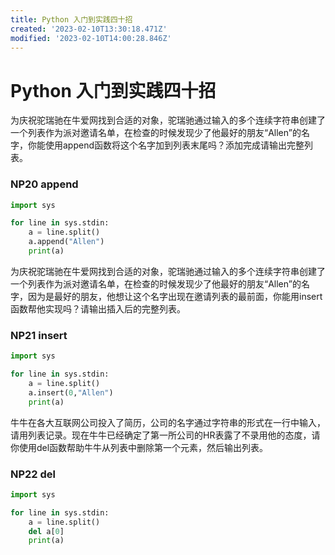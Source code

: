 ```yaml
---
title: Python 入门到实践四十招
created: '2023-02-10T13:30:18.471Z'
modified: '2023-02-10T14:00:28.846Z'
---
```


# Python 入门到实践四十招

为庆祝驼瑞驰在牛爱网找到合适的对象，驼瑞驰通过输入的多个连续字符串创建了一个列表作为派对邀请名单，在检查的时候发现少了他最好的朋友“Allen”的名字，你能使用append函数将这个名字加到列表末尾吗？添加完成请输出完整列表。
### NP20 append
```python
import sys

for line in sys.stdin:
    a = line.split()
    a.append("Allen")
    print(a)

```
为庆祝驼瑞驰在牛爱网找到合适的对象，驼瑞驰通过输入的多个连续字符串创建了一个列表作为派对邀请名单，在检查的时候发现少了他最好的朋友“Allen”的名字，因为是最好的朋友，他想让这个名字出现在邀请列表的最前面，你能用insert函数帮他实现吗？请输出插入后的完整列表。
### NP21 insert
```python
import sys

for line in sys.stdin:
    a = line.split()
    a.insert(0,"Allen")
    print(a)

```
牛牛在各大互联网公司投入了简历，公司的名字通过字符串的形式在一行中输入，请用列表记录。现在牛牛已经确定了第一所公司的HR表露了不录用他的态度，请你使用del函数帮助牛牛从列表中删除第一个元素，然后输出列表。
### NP22 del
```python
import sys

for line in sys.stdin:
    a = line.split()
    del a[0]
    print(a)

```
